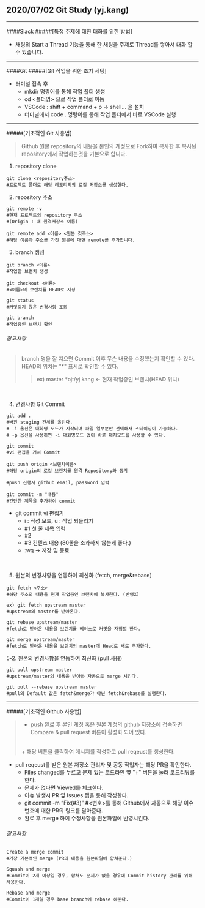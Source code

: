 ## 2020/07/02 Git Study (yj.kang)

------

####Slack
#####[특정 주제에 대한 대화를 위한 방법]
+ 채팅의 Start a Thread 기능을 통해 한 채팅을 주제로 Thread를 쌓아서 대화 할 수 있습니다.

------

####Git
#####[Git 작업을 위한 초기 세팅]
+ 터미널 접속 후 
    + mkdir 명령어를 통해 작업 폴더 생성
    + cd <폴더명> 으로 작업 폴더로 이동
    + VSCode : shift + command + p -> shell... 을 설치 
    + 터미널에서 code . 명령어를 통해 작업 폴더에서 바로 VSCode 실행


------

#####[기초적인 Git 사용법]
> Github 원본 repository의 내용을 본인의 계정으로 Fork하여 복사한 후 복사된 repository에서 작업하는것을 기본으로 합니다.

1. repository clone
```
git clone <repository주소> 
#프로젝트 폴더로 해당 레포티지의 로컬 저장소를 생성한다.
```
2. repository 주소
```
git remote -v 
#현재 프로젝트의 repository 주소
#(Origin : 내 원격저장소 이름)

git remote add <이름> <원본 깃주소> 
#해당 이름과 주소를 가진 원본에 대한 remote를 추가합니다.
```

3. branch 생성
```
git branch <이름> 
#작업할 브랜치 생성

git checkout <이름> 
#<이름>의 브랜치를 HEAD로 지정

git status 
#커밋되지 않은 변경사항 조회

git branch 
#작업중인 브랜치 확인
```

###### 참고사항
> branch 명을 잘 지으면 Commit 이후 무슨 내용을 수정했는지 확인할 수 있다.
> HEAD의 위치는 "*" 표시로 확인할 수 있다.
> >ex) master
> >    *ojt/yj.kang <- 현재 작업중인 브랜치(HEAD 위치)

<br/>

4. 변경사항 Git Commit
```
git add . 
#바뀐 staging 전체를 올린다.
# -i 옵션은 대화명 모드가 시작되며 파일 일부분만 선택해서 스테이징이 가능하다.
# -p 옵션을 사용하면 -i 대화명모드 없이 바로 패치모드를 사용할 수 있다.

git commit 
#vi 편집을 거쳐 Commit

git push origin <브랜치이름> 
#해당 origin의 로컬 브랜치를 원격 Repository와 동기

#push 진행시 github email, password 입력

git commit -m "내용" 
#간단한 제목을 추가하여 commit
```

+ git commit vi 편집기
    + i : 작성 모드, u : 작업 되돌리기
    + #1 첫 줄 제목 입력
    + #2
    + #3 컨텐츠 내용 (80줄을 초과하지 않는게 좋다.)
    + :wq -> 저장 및 종료

<br/>

5. 원본의 변경사항을 연동하여 최신화 (fetch, merge&rebase)
```
git fetch <주소> 
#해당 주소의 내용을 현재 작업중인 브랜치에 복사한다. (반영X)

ex) git fetch upstream master
#upstream의 master를 받아온다.

git rebase upstream/master 
#fetch로 받아온 내용을 브랜치를 베이스로 커밋을 재정렬 한다.

git merge upstream/master 
#fetch로 받아온 내용을 브랜치의 master에 Head로 새로 추가한다.
```

5-2. 원본의 변경사항을 연동하여 최신화 (pull 사용)
```
git pull upstream master 
#upstream/master의 내용을 받아와 자동으로 merge 시킨다.

git pull --rebase upstream master 
#pull의 Default 값은 fetch&merge가 아닌 fetch&rebase를 실행한다.
```

------

#####[기초적인 Github 사용법]
>+ push 완료 후 본인 계정 혹은 원본 계정의 github 저장소에 접속하면 Compare & pull request 버튼이 활성화 되어 있다.
><br/>
>+ 해당 버튼을 클릭하여 메시지를 작성하고 pull reqeust를 생성한다.

+ pull reqeust를 받은 원본 저장소 관리자 및 공동 작업자는 해당 PR을 확인한다.
    + Files changed를 누르고 문제 있는 코드라인 옆 "+" 버튼을 눌러 코드리뷰를 한다.
    + 문제가 없다면 Viewed를 체크한다.
    + 이슈 발생시 PR 옆 Issues 탭을 통해 작성한다.
    + git commit -m “Fix(#3)” #<번호>를 통해 Github에서 자동으로 해당 이슈 번호에 대한 PR의 링크를 달아준다.
    + 완료 후 merge 하여 수정사항을 원본파일에 반영시킨다.

###### 참고사항
```
Create a merge commit
#가장 기본적인 merge (PR의 내용을 원본파일에 합쳐준다.)

Squash and merge
#Commit이 2개 이상일 경우, 합쳐도 문제가 없을 경우에 Commit history 관리를 위해 사용한다.

Rebase and merge
#Commit이 1개일 경우 base branch에 rebase 해준다.
```